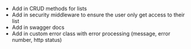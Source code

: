 * Add in CRUD methods for lists
* Add in security middleware to ensure the user only get access to their list
* Add in swagger docs
* Add in custom error class with error processing (message, error number, http status)